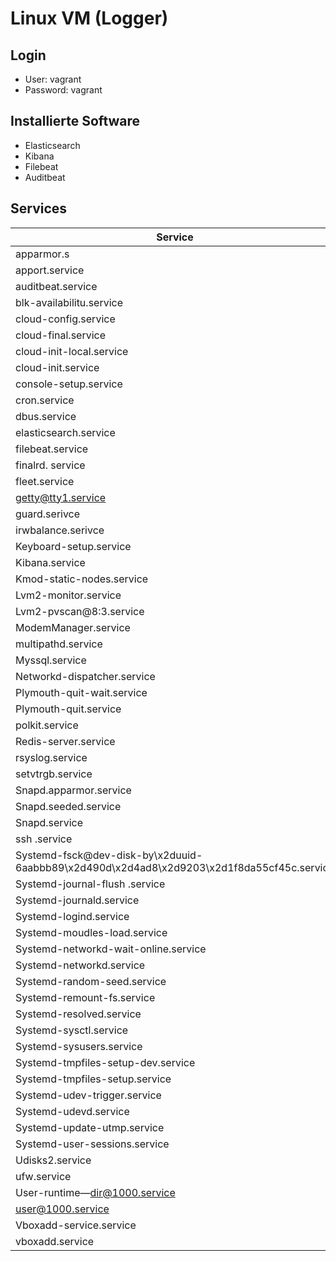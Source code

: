 # Linux VM (Logger)

## Login
- User: vagrant
- Password: vagrant

## Installierte Software

- Elasticsearch
- Kibana
- Filebeat
- Auditbeat

## Services

| Service                                                                                   | Status  |
|-------------------------------------------------------------------------------------------|---------|
| apparmor.s                                                                                | loaded  |
| apport.service                                                                            | loaded  | 
| auditbeat.service                                                                         | 	loaded | 
| blk-availabilitu.service                                                                  | 	loaded |
| cloud-config.service                                                                      | 	loaded |
| cloud-final.service                                                                       | 	loaded |
| cloud-init-local.service                                                                  | 	loaded |
| cloud-init.service                                                                        | 	loaded |
| console-setup.service                                                                     | 	loaded |
| cron.service                                                                              | 	loaded |
| dbus.service                                                                              | 	loaded |
| elasticsearch.service                                                                     | 	loaded |
| filebeat.service                                                                          | 	loaded |
| finalrd. service                                                                          | 	loaded |
| fleet.service                                                                             | 	loaded |
| getty@tty1.service                                                                        | loaded  |
| guard.serivce                                                                             | 	loaded |
| irwbalance.serivce                                                                        | 	loaded |
| Keyboard-setup.service                                                                    | 	loaded |
| Kibana.service                                                                            | 	loaded |
| Kmod-static-nodes.service                                                                 | 	loaded |
| Lvm2-monitor.service                                                                      | 	loaded |
| Lvm2-pvscan@8:3.service                                                                   | loaded  |
| ModemManager.service                                                                      | 	loaded |
| multipathd.service                                                                        | 	loaded |
| Myssql.service                                                                            | 	loaded |
| Networkd-dispatcher.service                                                               | 	loaded |
| Plymouth-quit-wait.service                                                                | 	loaded |
| Plymouth-quit.service                                                                     | 	loaded |
| polkit.service                                                                            | 	loaded |
| Redis-server.service                                                                      | 	loaded |
| rsyslog.service                                                                           | 	loaded |
| setvtrgb.service                                                                          | 	loaded |
| Snapd.apparmor.service                                                                    | 	loaded |
| Snapd.seeded.service                                                                      | 	loaded |
| Snapd.service                                                                             | 	loaded |
| ssh .service                                                                              | 	loaded |
| Systemd-fsck@dev-disk-by\x2duuid-6aabbb89\x2d490d\x2d4ad8\x2d9203\x2d1f8da55cf45c.service | 	loaded |
| Systemd-journal-flush .service                                                            | 	loaded |
| Systemd-journald.service                                                                  | 	loaded |
| Systemd-logind.service                                                                    | 	loaded |
| Systemd-moudles-load.service                                                              | 	loaded |
| Systemd-networkd-wait-online.service                                                      | 	loaded |
| Systemd-networkd.service                                                                  | 	loaded |
| Systemd-random-seed.service                                                               | 	loaded |
| Systemd-remount-fs.service                                                                | 	loaded |
| Systemd-resolved.service                                                                  | 	loaded |
| Systemd-sysctl.service                                                                    | 	loaded |
| Systemd-sysusers.service                                                                  | 	loaded |
| Systemd-tmpfiles-setup-dev.service                                                        | 	loaded |
| Systemd-tmpfiles-setup.service                                                            | 	loaded |
| Systemd-udev-trigger.service                                                              | 	loaded |
| Systemd-udevd.service                                                                     | 	loaded |
| Systemd-update-utmp.service                                                               | 	loaded |
| Systemd-user-sessions.service                                                             | 	loaded |
| Udisks2.service                                                                           | 	loaded |
| ufw.service                                                                               | 	loaded |
| User-runtime—dir@1000.service                                                             | loaded  |
| user@1000.service                                                                         | loaded  |
| Vboxadd-service.service                                                                   | 	loaded |
| vboxadd.service                                                                           | 	loaded |
